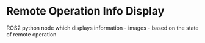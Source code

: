 # Remote Operation Info Display

ROS2 python node which displays information - images - based on the state of remote operation

